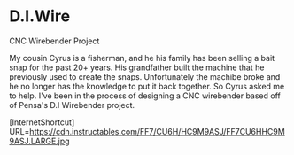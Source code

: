 # D.I.Wire
CNC Wirebender Project


My cousin Cyrus is a fisherman, and he his family has been selling a bait snap for the past 20+ years. His grandfather built the machine that he previously used to create the snaps. Unfortunately the machibe broke and he no longer has the knowledge to put it back together. So Cyrus asked me to help. I've been in the process of designing a CNC wirebender based off of Pensa's D.I Wirebender project. 

[InternetShortcut]
URL=https://cdn.instructables.com/FF7/CU6H/HC9M9ASJ/FF7CU6HHC9M9ASJ.LARGE.jpg
